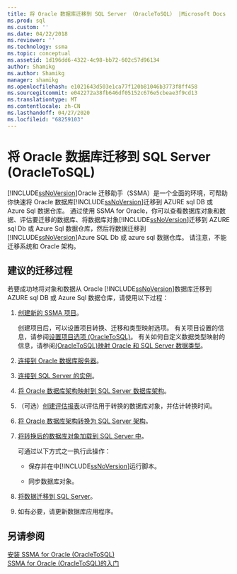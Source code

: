 ```yaml
---
title: 将 Oracle 数据库迁移到 SQL Server （OracleToSQL） |Microsoft Docs
ms.prod: sql
ms.custom: ''
ms.date: 04/22/2018
ms.reviewer: ''
ms.technology: ssma
ms.topic: conceptual
ms.assetid: 1d196dd6-4322-4c98-bb72-602c57d96134
author: Shamikg
ms.author: Shamikg
manager: shamikg
ms.openlocfilehash: e1021643d503e1ca77f120b81046b3773f8ff458
ms.sourcegitcommit: e042272a38fb646df05152c676e5cbeae3f9cd13
ms.translationtype: MT
ms.contentlocale: zh-CN
ms.lasthandoff: 04/27/2020
ms.locfileid: "68259103"
---
```

# <a name="migrating-oracle-databases-to-sql-server-oracletosql"></a>将 Oracle 数据库迁移到 SQL Server (OracleToSQL)
[!INCLUDE[ssNoVersion](../../includes/ssnoversion-md.md)]Oracle 迁移助手（SSMA）是一个全面的环境，可帮助你快速将 Oracle 数据库[!INCLUDE[ssNoVersion](../../includes/ssnoversion-md.md)]迁移到 AZURE sql DB 或 Azure Sql 数据仓库。 通过使用 SSMA for Oracle，你可以查看数据库对象和数据、评估要迁移的数据库、将数据库对象[!INCLUDE[ssNoVersion](../../includes/ssnoversion-md.md)]迁移到 AZURE sql Db 或 Azure Sql 数据仓库，然后将数据迁移到[!INCLUDE[ssNoVersion](../../includes/ssnoversion-md.md)]Azure SQL Db 或 azure sql 数据仓库。 请注意，不能迁移系统和 Oracle 架构。
  
## <a name="recommended-migration-process"></a>建议的迁移过程  
若要成功地将对象和数据从 Oracle [!INCLUDE[ssNoVersion](../../includes/ssnoversion-md.md)]数据库迁移到 AZURE sql DB 或 Azure Sql 数据仓库，请使用以下过程：
  
1.  [创建新的 SSMA 项目](working-with-ssma-projects-oracletosql.md)。  
  
    创建项目后，可以设置项目转换、迁移和类型映射选项。 有关项目设置的信息，请参阅[设置项目选项 &#40;OracleToSQL&#41;](../../ssma/oracle/setting-project-options-oracletosql.md)。 有关如何自定义数据类型映射的信息，请参阅[&#40;OracleToSQL&#41;映射 Oracle 和 SQL Server 数据类型](../../ssma/oracle/mapping-oracle-and-sql-server-data-types-oracletosql.md)。  
  
2.  [连接到 Oracle 数据库服务器](connecting-to-oracle-database-oracletosql.md)。  
  
3.  [连接到 SQL Server 的实例](connecting-to-sql-server-oracletosql.md)。  
  
4.  [将 Oracle 数据库架构映射到 SQL Server 数据库架构](mapping-oracle-schemas-to-sql-server-schemas-oracletosql.md)。  
  
5.  （可选）[创建评估报表](assessing-oracle-schemas-for-conversion-oracletosql.md)以评估用于转换的数据库对象，并估计转换时间。  
  
6.  [将 Oracle 数据库架构转换为 SQL Server 架构](converting-oracle-schemas-oracletosql.md)。  
  
7.  [将转换后的数据库对象加载到 SQL Server 中](loading-converted-database-objects-into-sql-server-oracletosql.md)。  
  
    可通过以下方式之一执行此操作：  
  
    -   保存并在中[!INCLUDE[ssNoVersion](../../includes/ssnoversion-md.md)]运行脚本。  
  
    -   同步数据库对象。  
  
8.  [将数据迁移到 SQL Server](migrating-oracle-data-into-sql-server-oracletosql.md)。  
  
9. 如有必要，请更新数据库应用程序。  
  
## <a name="see-also"></a>另请参阅  
[安装 SSMA for Oracle &#40;OracleToSQL&#41;](../../ssma/oracle/installing-ssma-for-oracle-oracletosql.md)  
[SSMA for Oracle &#40;OracleToSQL&#41;的入门](../../ssma/oracle/getting-started-with-ssma-for-oracle-oracletosql.md)  
  
